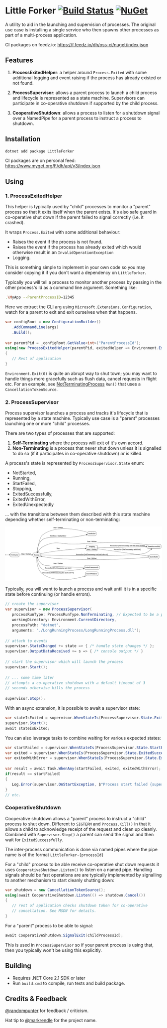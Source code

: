 # Little Forker [![Build Status](https://travis-ci.org/damianh/LittleForker.svg?branch=master)](https://travis-ci.org/damianh/LittleForker) [![NuGet](https://img.shields.io/nuget/v/LittleForker.svg)](https://www.nuget.org/packages/LittleForker)

A utility to aid in the launching and supervision of processes. The original use
case is installing a single service who then spawns other processes as part of a
multi-process application.

CI packages on feedz.io: https://f.feedz.io/dh/oss-ci/nuget/index.json

## Features

  1. **ProcessExitedHelper**: a helper around `Process.Exited` with some additional
     logging and event raising if the process has already existed or not found.

  2. **ProcessSupervisor**: allows a parent process to launch a child process
     and lifecycle is represented as a state machine. Supervisors can participate
     in co-operative shutdown if supported by the child process.

  3. **CooperativeShutdown**: allows a process to listen for a shutdown signal
     over a NamedPipe for a parent process to instruct a process to shutdown.

## Installation

```bash
dotnet add package LittleForker
```

CI packages are on personal feed: https://www.myget.org/F/dh/api/v3/index.json

## Using

### 1. ProcessExitedHelper

This helper is typically used by "child" processes to monitor a "parent" process
so that it exits itself when the parent exists. It's also safe guard in
co-operative shut down if the parent failed to signal correctly (i.e. it
crashed).

It wraps `Process.Exited` with some additional behaviour:

- Raises the event if the process is not found.
- Raises the event if the process has already exited which would otherwise
  result in an `InvalidOperationException`
- Logging.

This is something simple to implement in your own code so you may
consider copying it if you don't want a dependency on `LittleForker`.

Typically you will tell a process to monitor another process by passing in the
other process's Id as a command line argument. Something like:

```bash
.\MyApp --ParentProcessID=12345
```

Here we extract the CLI arg using `Microsoft.Extensions.Configuration`, watch
for a parent to exit and exit ourselves when that happens.

```csharp
var configRoot = new ConfigurationBuilder()
   .AddCommandLine(args)
   .Build();

var parentPid = _configRoot.GetValue<int>("ParentProcessId");
using(new ProcessExitedHelper(parentPid, exitedHelper => Environment.Exit(0)))
{
   // Rest of application
}
```

`Environment.Exit(0)` is quite an abrupt way to shut town; you may want to
handle things more gracefully such as flush data, cancel requests in flight etc.
For an example, see
[NotTerminatingProcess](src/NonTerminatingProcess/Program.cs) `Run()` that uses
a `CancellationTokenSource`.

### 2. ProcessSupervisor

Process supervisor launches a process and tracks it's lifecycle that is represented by a
state machine. Typically use case is a "parent" processes launching one or more "child"
processes.

There are two types of processes that are supported:

1. **Self-Terminating** where the process will exit of it's own accord.
2. **Non-Terminating** is a process that never shut down unless it is
   signalled to do so (if it participates in co-operative shutdown) _or_ is killed.

A process's state is represented by `ProcessSupervisor.State` enum:

- NotStarted,
- Running,
- StartFailed,
- Stopping,
- ExitedSuccessfully,
- ExitedWithError,
- ExitedUnexpectedly

... with the transitions between them described with this state machine depending
whether self-terminating or non-terminating:

![statemachine](state-machine.png)

Typically, you will want to launch a process and wait until it is in a specific
state before continuing (or handle errors).

```csharp
// create the supervisor
var supervisor = new ProcessSupervisor(
   processRunType: ProcessRunType.NonTerminating, // Expected to be a process that doesn't stop
   workingDirectory: Environment.CurrentDirectory,
   processPath: "dotnet",
   arguments: "./LongRunningProcess/LongRunningProcess.dll");

// attach to events
supervisor.StateChanged += state => { /* handle state changes */ };
supervisor.OutputDataReceived += s => { /* console output */ }

// start the supervisor which will launch the process
supervisor.Start();

// ... some time later
// attempts a co-operative shutdown with a default timeout of 3 
// seconds otherwise kills the process

supervisor.Stop();
```

With an async extension, it is possible to await a supervisor state:

```csharp
var stateIsExited = supervisor.WhenStateIs(ProcessSupervisor.State.ExitedSuccessfully);
supervisor.Start();
await stateIsExited;
```

You can also leverage tasks to combine waiting for various expected states:

```csharp
var startFailed = supervisor.WhenStateIs(ProcessSupervisor.State.StartFailed);
var exited = supervisor.WhenStateIs(ProcessSupervisor.State.ExitedSuccessfully);
var exitedWithError = supervisor.WhenStateIs(ProcessSupervisor.State.ExitedWithError);

var result = await Task.WhenAny(startFailed, exited, exitedWithError);
if(result == startFailed)
{
   Log.Error(supervisor.OnStartException, $"Process start failed {supervisor.OnStartException.Message}")
}
// etc.
```

### CooperativeShutdown

Cooperative shutdown allows a "parent" process to instruct a "child" process to
shut down. Different to `SIGTERM` and `Process.Kill()` in that it allows a child
to acknowledge receipt of the request and clean up cleanly. Combined with 
`Supervisor.Stop()` a parent can send the signal and then wait for `ExitedSuccessfully`.

The inter-process communication is done via named pipes where the pipe name is
of the format `LittleForker-{processId}`

For a "child" process to be able receive co-operative shut down requests it uses 
`CooperativeShutdown.Listen()` to listen on a named pipe. Handling signals should 
be fast operations are are typically implemented by signalling to another mechanism
to start cleanly shutting down:

```csharp
var shutdown = new CancellationTokenSource();
using(await CooperativeShutdown.Listen(() => shutdown.Cancel())
{
   // rest of application checks shutdown token for co-operative
   // cancellation. See MSDN for details.
}
```

For a "parent" process to be able to signal:

```csharp
await CooperativeShutdown.SignalExit(childProcessId);
```

This is used in `ProcessSupervisor` so if your parent process is using that, then you
typically won't be using this explicitly.

## Building

- Requires .NET Core 2.1 SDK or later
- Run `build.cmd` to compile, run tests and build package.

## Credits & Feedback

[@randompunter](https://twitter.com/randompunter) for feedback / criticism.

Hat tip to [@markrendle](https://twitter.com/markrendle) for the project name.
